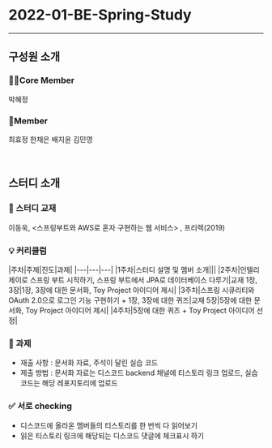 # 2022-01-BE-Spring-Study
<hr/>

## 구성원 소개

### 🏃‍♂️Core Member
박혜정

### 🤼Member
최효정 한채은 배지윤 김민영

<br/>

## 스터디 소개

### 📘 스터디 교재
이동욱, <스프링부트와 AWS로 혼자 구현하는 웹 서비스> , 프리렉(2019)

### 💡 커리큘럼
|주차|주제|진도|과제|
|---|---|---|
|1주차|스터디 설명 및 멤버 소개|||
|2주차|인텔리제이로 스프링 부트 시작하기, 스프링 부트에서 JPA로 데이터베이스 다루기|교재 1장, 3장|1장, 3장에 대한 문서화, Toy Project 아이디어 제시|
|3주차|스프링 시큐리티와 OAuth 2.0으로 로그인 기능 구현하기 + 1장, 3장에 대한 퀴즈|교재 5장|5장에 대한 문서화, Toy Project 아이디어 제시|
|4주차|5장에 대한 퀴즈 + Toy Project 아이디어 선정|

### 📝 과제
- 재출 사항 : 문서화 자료, 주석이 달린 실습 코드
- 제출 방법 : 문서화 자료는 디스코드 backend 채널에 티스토리 링크 업로드, 실습코드는 해당 레포지토리에 업로드

### ✅ 서로 checking
- 디스코드에 올라온 멤버들의 티스토리를 한 번씩 다 읽어보기
- 읽은 티스토리 링크에 해당되는 디스코드 댓글에 체크표시 하기
